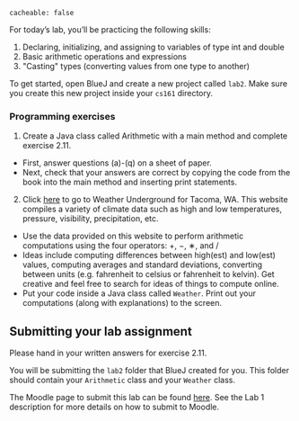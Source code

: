 ```
cacheable: false
```


For today’s lab, you’ll be practicing the following skills:

1. Declaring, initializing, and assigning to variables of type int and double
2. Basic arithmetic operations and expressions
3. "Casting" types (converting values from one type to another)

To get started, open BlueJ and create a new project called `lab2`. Make sure you create this new project
inside your `cs161` directory.


### Programming exercises

1. Create a Java class called Arithmetic with a main method and complete exercise 2.11.
  * First, answer questions (a)-(q) on a sheet of paper.
  * Next, check that your answers are correct by copying the code from the book into the main method and inserting print statements.

2. Click [here](http://www.wunderground.com/q/zmw:98406.1.99999?sp=KWATACOM97) to go to Weather Underground for Tacoma, WA. This website compiles a variety of climate data such as high and low temperatures, pressure, visibility, precipitation, etc.
  * Use the data provided on this website to perform arithmetic computations using the four operators: +, −, ∗, and /
  * Ideas include computing differences between high(est) and low(est) values, computing averages and standard deviations, converting between units (e.g. fahrenheit to celsius or fahrenheit to kelvin). Get creative and feel free to search for ideas of things to compute online.
  * Put your code inside a Java class called `Weather`. Print out your computations (along with explanations) to the screen.

## Submitting your lab assignment

Please hand in your written answers for exercise 2.11.

You will be submitting the `lab2` folder that BlueJ created for you. This folder should contain your `Arithmetic` class and your `Weather` class.


The Moodle page to submit this lab can be found [here](https://moodle.pugetsound.edu/moodle/mod/assign/view.php?id=407282). See the Lab 1 description for more details on how to submit to Moodle.
